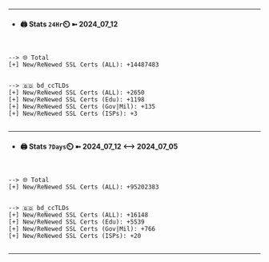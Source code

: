 

---
- #### 🖨️ **Stats** `24Hr`⏲️ ➼ 2024_07_12
```console


--> 🌐 Total
[+] New/ReNewed SSL Certs (ALL): +14487483


--> 🇧🇩 bd_ccTLDs
[+] New/ReNewed SSL Certs (ALL): +2650
[+] New/ReNewed SSL Certs (Edu): +1198
[+] New/ReNewed SSL Certs (Gov|Mil): +135
[+] New/ReNewed SSL Certs (ISPs): +3


```

---
- #### 🖨️ **Stats** `7Days`⏲️ ➼ 2024_07_12 <--> 2024_07_05
```console


--> 🌐 Total
[+] New/ReNewed SSL Certs (ALL): +95202383


--> 🇧🇩 bd_ccTLDs
[+] New/ReNewed SSL Certs (ALL): +16148
[+] New/ReNewed SSL Certs (Edu): +5539
[+] New/ReNewed SSL Certs (Gov|Mil): +766
[+] New/ReNewed SSL Certs (ISPs): +20


```

---

